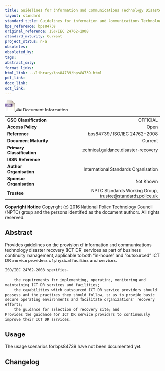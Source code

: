 ```yaml
---
title: Guidelines for information and Communications Technology Disaster Recovery Services
layout: standard
standard_title: Guidelines for information and Communications Technology Disaster Recovery Services
bps_reference: bps84739
original_reference: ISO/IEC 24762-2008
standard_maturity: Current
project_status: n-a
obsoletes: 
obsoleted_by: 
tags: 
abstract_only:
format_links:
html_link: ../library/bps84739/bps84739.html
pdf_link: 
docx_link: 
odt_link: 
---
```


<a target="_blank" href="../library/bps84739/bps84739.html">
    <img src="../images/html@0.5x.png" alt="html link" title="html link" style="max-height:35px;">
</a>
## Document Information

|||
| :------- | ------: |
| **GSC Classification**     | OFFICIAL |
| **Access Policy**          | Open |
| **Reference**              | bps84739  / ISO/IEC 24762-2008  |
| **Document Maturity**      | Current |
| **Primary Classification** | technical.guidance.disaster-recovery |
| **ISSN Reference**         |  |
| **Author Organisation**    |International Standards Organisation|
| **Sponsor Organisation**   |Not Known|
| **Trustee**                | NPTC Standards Working Group, <a href="mailto:trustee@standards.police.uk?subject=bps84739 Guidelines for information and Communications Technology Disaster Recovery Services">trustee@standards.police.uk |

**Copyright Notice**
Copyright (c) 2016 National Police Technology Council (NPTC) group and the persons identified as the document authors. All rights reserved.

## Abstract
Provides guidelines on the provision of information and communications technology disaster recovery (ICT DR) services as part of business continuity management, applicable to both “in-house” and “outsourced” ICT DR service providers of physical facilities and services.
    
    ISO/IEC 24762-2008 specifies-
    
        the requirements for implementing, operating, monitoring and maintaining ICT DR services and facilities;
        the capabilities which outsourced ICT DR service providers should possess and the practices they should follow, so as to provide basic secure operating environments and facilitate organizations' recovery efforts;
        the guidance for selection of recovery site; and
    Provides the guidance for ICT DR service providers to continuously improve their ICT DR services.
        
## Usage
The usage scenarios for bps84739 have not been documented yet.

## Changelog

